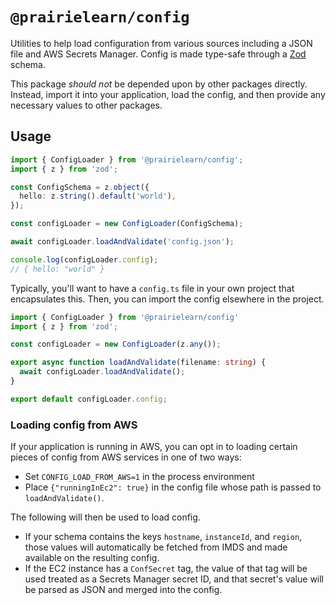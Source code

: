 # `@prairielearn/config`

Utilities to help load configuration from various sources including a JSON file and AWS Secrets Manager. Config is made type-safe through a [Zod](https://github.com/colinhacks/zod) schema.

This package *should not* be depended upon by other packages directly. Instead, import it into your application, load the config, and then provide any necessary values to other packages.

## Usage

```ts
import { ConfigLoader } from '@prairielearn/config';
import { z } from 'zod';

const ConfigSchema = z.object({
  hello: z.string().default('world'),
});

const configLoader = new ConfigLoader(ConfigSchema);

await configLoader.loadAndValidate('config.json');

console.log(configLoader.config);
// { hello: "world" }
```

Typically, you'll want to have a `config.ts` file in your own project that encapsulates this. Then, you can import the config elsewhere in the project.

```ts
import { ConfigLoader } from '@prairielearn/config'
import { z } from 'zod';

const configLoader = new ConfigLoader(z.any());

export async function loadAndValidate(filename: string) {
  await configLoader.loadAndValidate();
}

export default configLoader.config;
```

### Loading config from AWS

If your application is running in AWS, you can opt in to loading certain pieces of config from AWS services in one of two ways:

- Set `CONFIG_LOAD_FROM_AWS=1` in the process environment
- Place `{"runningInEc2": true}` in the config file whose path is passed to `loadAndValidate()`.

The following will then be used to load config.

- If your schema contains the keys `hostname`, `instanceId`, and `region`, those values will automatically be fetched from IMDS and made available on the resulting config.
- If the EC2 instance has a `ConfSecret` tag, the value of that tag will be used treated as a Secrets Manager secret ID, and that secret's value will be parsed as JSON and merged into the config.
